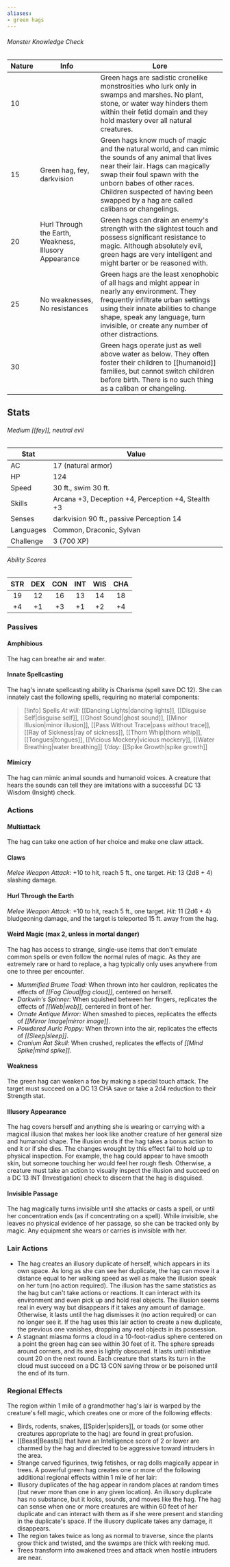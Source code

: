 ```yaml
---
aliases:
- green hags
---
```

###### Monster Knowledge Check
| **Nature** | **Info**                   | **Lore**                                                                                                                                                                                                                                                                                      |
| ---------- | -------------------------- | --------------------------------------------------------------------------------------------------------------------------------------------------------------------------------------------------------------------------------------------------------------------------------------------- |
| 10         |                            | Green hags are sadistic cronelike monstrosities who lurk only in swamps and marshes. No plant, stone, or water way hinders them within their fetid domain and they hold mastery over all natural creatures.                                                                                   |
| 15         | Green hag, fey, darkvision | Green hags know much of magic and the natural world, and can mimic the sounds of any animal that lives near their lair. Hags can magically swap their foul spawn with the unborn babes of other races. Children suspected of having been swapped by a hag are called calibans or changelings. |
| 20         | Hurl Through the Earth, Weakness, Illusory Appearance                           | Green hags can drain an enemy's strength with the slightest touch and possess significant resistance to magic. Although absolutely evil, green hags are very intelligent and might barter or be reasoned with.                                                                                |
| 25         | No weaknesses, No resistances             | Green hags are the least xenophobic of all hags and might appear in nearly any environment. They frequently infiltrate urban settings using their innate abilities to change shape, speak any language, turn invisible, or create any number of other distractions.                           |
| 30         |                            | Green hags operate just as well above water as below. They often foster their children to [[humanoid]] families, but cannot switch children before birth. There is no such thing as a caliban or changeling.                                                                                      |
## Stats
###### *Medium [[fey]], neutral evil*
| Stat      | Value                                              |
| --------- | -------------------------------------------------- |
| AC        | 17 (natural armor)                                 |
| HP        | 124                                                |
| Speed     | 30 ft., swim 30 ft.                                |
| Skills    | Arcana +3, Deception +4, Perception +4, Stealth +3 |
| Senses    | darkvision 90 ft., passive Perception 14           |
| Languages | Common, Draconic, Sylvan                           |
| Challenge | 3 (700 XP)                                         |
###### *Ability Scores*
| STR | DEX | CON | INT | WIS | CHA |
|:---:|:---:|:---:|:---:|:---:|:---:|
| 19  | 12  | 16  | 13  | 14  | 18  |
| +4  | +1  | +3  | +1  | +2  | +4  |
### Passives
#### Amphibious
The hag can breathe air and water.
#### Innate Spellcasting
The hag's innate spellcasting ability is Charisma (spell save DC 12). She can innately cast the following spells, requiring no material components:
>[!info] Spells 
>*At will:* [[Dancing Lights|dancing lights]], [[Disguise Self|disguise self]], [[Ghost Sound|ghost sound]], [[Minor Illusion|minor illusion]], [[Pass Without Trace|pass without trace]], [[Ray of Sickness|ray of sickness]], [[Thorn Whip|thorn whip]], [[Tongues|tongues]], [[Vicious Mockery|vicious mockery]], [[Water Breathing|water breathing]]
>*1/day:* [[Spike Growth|spike growth]]
#### Mimicry
The hag can mimic animal sounds and humanoid voices. A creature that hears the sounds can tell they are imitations with a successful DC 13 Wisdom (Insight) check.
### Actions
#### Multiattack
The hag can take one action of her choice and make one claw attack.
#### Claws
*Melee Weapon Attack:* +10 to hit, reach 5 ft., one target.
*Hit:* 13 (2d8 + 4) slashing damage.
#### Hurl Through the Earth
*Melee Weapon Attack:* +10 to hit, reach 5 ft., one target.
*Hit:* 11 (2d6 + 4) bludgeoning damage, and the target is teleported 15 ft. away from the hag.
#### Weird Magic (max 2, unless in mortal danger)
The hag has access to strange, single-use items that don't emulate common spells or even follow the normal rules of magic. As they are extremely rare or hard to replace, a hag typically only uses anywhere from one to three per encounter.
- *Mummified Brume Toad:* When thrown into her cauldron, replicates the effects of *[[Fog Cloud|fog cloud]]*, centered on herself.
- *Darkwin's Spinner:* When squished between her fingers, replicates the effects of *[[Web|web]]*, centered in front of her.
- *Ornate Antique Mirror:* When smashed to pieces, replicates the effects of *[[Mirror Image|mirror image]]*.
- *Powdered Auric Poppy:* When thrown into the air, replicates the effects of *[[Sleep|sleep]]*.
- *Cranium Rat Skull:* When crushed, replicates the effects of *[[Mind Spike|mind spike]]*.
#### Weakness
The green hag can weaken a foe by making a special touch attack. The target must succeed on a DC 13 CHA save or take a 2d4 reduction to their Strength stat.
#### Illusory Appearance
The hag covers herself and anything she is wearing or carrying with a magical illusion that makes her look like another creature of her general size and humanoid shape. The illusion ends if the hag takes a bonus action to end it or if she dies. 
The changes wrought by this effect fail to hold up to physical inspection. For example, the hag could appear to have smooth skin, but someone touching her would feel her rough flesh. Otherwise, a creature must take an action to visually inspect the illusion and succeed on a DC 13 INT (Investigation) check to discern that the hag is disguised.
#### Invisible Passage
The hag magically turns invisible until she attacks or casts a spell, or until her concentration ends (as if concentrating on a spell). While invisible, she leaves no physical evidence of her passage, so she can be tracked only by magic. Any equipment she wears or carries is invisible with her.
### Lair Actions
- The hag creates an illusory duplicate of herself, which appears in its own space. As long as she can see her duplicate, the hag can move it a distance equal to her walking speed as well as make the illusion speak on her turn (no action required). The illusion has the same statistics as the hag but can't take actions or reactions. It can interact with its environment and even pick up and hold real objects. The illusion seems real in every way but disappears if it takes any amount of damage. Otherwise, it lasts until the hag dismisses it (no action required) or can no longer see it. If the hag uses this lair action to create a new duplicate, the previous one vanishes, dropping any real objects in its possession.
- A stagnant miasma forms a cloud in a 10-foot-radius sphere centered on a point the green hag can see within 30 feet of it. The sphere spreads around corners, and its area is lightly obscured. It lasts until initiative count 20 on the next round. Each creature that starts its turn in the cloud must succeed on a DC 13 CON saving throw or be poisoned until the end of its turn.
### Regional Effects
The region within 1 mile of a grandmother hag's lair is warped by the creature's fell magic, which creates one or more of the following effects:
- Birds, rodents, snakes, [[Spider|spiders]], or toads (or some other creatures appropriate to the hag) are found in great profusion.
- [[Beast|Beasts]] that have an Intelligence score of 2 or lower are charmed by the hag and directed to be aggressive toward intruders in the area.
- Strange carved figurines, twig fetishes, or rag dolls magically appear in trees.
A powerful green hag creates one or more of the following additional regional effects within 1 mile of her lair:
- Illusory duplicates of the hag appear in random places at random times (but never more than one in any given location). An illusory duplicate has no substance, but it looks, sounds, and moves like the hag. The hag can sense when one or more creatures are within 60 feet of her duplicate and can interact with them as if she were present and standing in the duplicate's space. If the illusory duplicate takes any damage, it disappears.
- The region takes twice as long as normal to traverse, since the plants grow thick and twisted, and the swamps are thick with reeking mud.
- Trees transform into awakened trees and attack when hostile intruders are near.